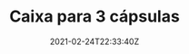 ---
title : "Caixa para 3 cápsulas"
date  : 2021-02-24T22:33:40Z
# meta description
description : "this is meta description"

weight: 2

images: 
- "images/products/capsules_3_red.png"
- "images/products/capsules_3_blue.png"
- "images/products/capsules_3_white.png"

#XXX when creating product, give this files a name considering that it will be shown in the url

############################# banner ############################
banner:
  enable : true
  title  : "Acredita na Tecnologia , Faz a mudança"
  content: "Lorem ipsum dolor sit amet, consectetur adipisicing elit, sed do eiusmod tempor incididunt ut labore et dolore magna. Lorem ipsum dolor sit amet, consectetur adipisicing elit. Voluptas, modi fugit in veritatis labore perferendis. Minima hic at, nostrum nihil!"
  image : "images/showcase/showcase-2.jpeg"
  button:
   enable: false
   label : "Ver todos os Produtos"
   link  : "products"

############################# Gallery Info ############################
gallery_buy:
  enable: true
  title: ""
  # product Price
  price         : "4.50"
  discount_price: "4.00"

  # product variation
  colors: ["Azul","Vermelho","Branco"]
  sizes : [3, 6]
  size : 3
  
  info:
      - "Para preparar as suas cápsulas de forma fácil e rápida.
        Pode ainda transportar e armazenar-las de forma prática e segura."
      - "Material: PLA (Poliácido láctico) - plástico biodegradável e biocompatível."
      - "Dimensões: 64x25x26mm"

############################# Feature ############################
features:
  enable: true
  #title : "" # Write in here will override the title defined for all products
  first_item:
    # about product item loop
    image1  : "images/products/feature1_1.png"
    image2  : "images/products/feature1_2.png"
    title  : "Menos Esforço"
    content: "Prepare as suas misturas de óleos essenciais em cápsulas com menos esforço."
    button:
      enable: false
      label : "Check Features"
      link  : "#"
  items :        
    # about product item loop
    - image  : "images/products/feature2.jpg"
      title  : "Ajude o Ambiente"
      content: "Recorremos a PLA, um material plástico biocompatível e biodegradável, reduzindo o impacto negativo no ambiente."
      button:
        enable: false
        label : "Check Features"
        link  : "#"

    # about product item loop
    - image  : "images/products/feature3.jpg"
      title  : "Poupe Tempo"
      content: "Seja mais rápido/a a preparar as suas cápsulas."
      button:
        enable: false
        label : "Check Features"
        link  : "#"
        
    # about product item loop
    - image  : "images/products/feature4.png"
      title  : "Armazenamento e Transporte"
      content: "Armazene e transporte as suas cápsulas de forma segura e eficiente."
      button:
        enable: false
        label : "Check Features"
        link  : "#"


############################## Testimonial ##########################
testimonials:
  enable: false
  title : "O que andam a dizer"
  testimonial_item:
    # testimonial item loop
    - name       : "Jonathon Andrew"
      designation: "CEO, Themefisher"
      image      : "images/avater.png"
      content    : "Melhor compra da minha vida, nunca me vou arrepender, e acho que vou comprar mais destas caixas. São muito girss, recomendo!"
      
    # testimonial item loop
    - name       : "Jonathon Andrew"
      designation: "Alguém"
      image      : "images/avater.png"
      content    : "Não sei viver sem esta caixa."
      
    # testimonial item loop
    - name       : "Jonathon Andrew"
      designation: "Pessoa"
      image      : "images/avater.png"
      content    : "Lindo, mesmo."

############################## Other Products ##########################
other_products:
  enable: true
  #title and common variables are in data/product.yml but can be overriden here (by product)

promo:
  enable: false

draft: false
---